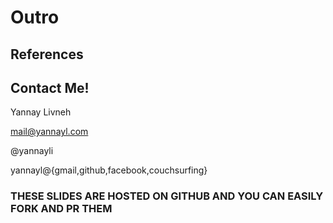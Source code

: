 # Outro


## References


## Contact Me!
Yannay Livneh

mail@yannayl.com

@yannayli

yannayl@{gmail,github,facebook,couchsurfing}

### THESE SLIDES ARE HOSTED ON GITHUB AND YOU CAN EASILY FORK AND PR THEM ###

